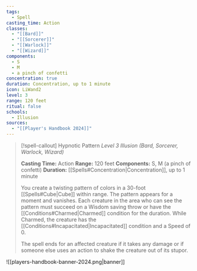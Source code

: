 ```yaml
---
tags:
  - Spell
casting_time: Action
classes:
  - "[[Bard]]"
  - "[[Sorcerer]]"
  - "[[Warlock]]"
  - "[[Wizard]]"
components:
  - S
  - M
  - a pinch of confetti
concentration: true
duration: Concentration, up to 1 minute
icon: LiWand2
level: 3
range: 120 feet
ritual: false
schools:
  - Illusion
sources: 
  - "[[Player's Handbook 2024]]"
---
```

>[!spell-callout] Hypnotic Pattern
>_Level 3 Illusion (Bard, Sorcerer, Warlock, Wizard)_
>
>**Casting Time:** Action
>**Range:** 120 feet
>**Components:** S, M (a pinch of confetti)
>**Duration:** [[Spells#Concentration\|Concentration]], up to 1 minute
>
>You create a twisting pattern of colors in a 30-foot [[Spells#Cube\|Cube]] within range. The pattern appears for a moment and vanishes. Each creature in the area who can see the pattern must succeed on a Wisdom saving throw or have the [[Conditions#Charmed\|Charmed]] condition for the duration. While Charmed, the creature has the [[Conditions#Incapacitated\|Incapacitated]] condition and a Speed of 0.
>
>The spell ends for an affected creature if it takes any damage or if someone else uses an action to shake the creature out of its stupor.


![[players-handbook-banner-2024.png|banner]]